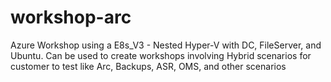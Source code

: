 # workshop-arc
Azure Workshop using a E8s_V3 - Nested Hyper-V with DC, FileServer, and Ubuntu. Can be used to create workshops involving Hybrid scenarios for customer to test like Arc, Backups, ASR, OMS, and other scenarios

